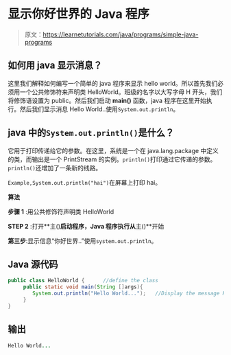 # 显示你好世界的 Java 程序

> 原文：<https://learnetutorials.com/java/programs/simple-java-programs>

## 如何用 java 显示消息？

这里我们解释如何编写一个简单的 java 程序来显示 hello world。所以首先我们必须用一个公共修饰符来声明类 HelloWorld。班级的名字以大写字母 H 开头，我们将修饰语设置为 public。然后我们启动 **main()** 函数，java 程序在这里开始执行。然后我们显示消息 Hello World..使用`System.out.println`。

## java 中的`System.out.println()`是什么？

它用于打印传递给它的参数。在这里，系统是一个在 java.lang.package 中定义的类，而输出是一个 PrintStream 的实例。`println()`打印通过它传递的参数。`println()`还增加了一条新的线路。

`Example,System.out.println("hai")`在屏幕上打印 hai。

**算法**

**步骤 1** :用公共修饰符声明类 HelloWorld

**STEP 2** :打开**主()**启动程序，Java 程序执行从**主()**开始

**第三步**:显示信息“你好世界..”使用`system.out.println`。

## Java 源代码

```java
public class HelloWorld {      //define the class
     public static void main(String []args){
        System.out.println("Hello World...");   //Display the message Hello World 
     }
}

```

## 输出

```java
Hello World...
```